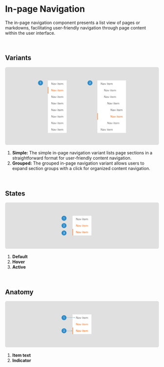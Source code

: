# In-page Navigation

The in-page navigation component presents a list view of pages or markdowns, facilitating user-friendly navigation through page content within the user interface.

<br>

## Variants

<img src="../../assets/images/components/inpage-nav-variants.jpg" alt="inpage-nav-variants" width="752"/>

1. <b>Simple:</b> The simple in-page navigation variant lists page sections in a straightforward format for user-friendly content navigation.
2. <b>Grouped:</b> The grouped in-page navigation variant allows users to expand section groups with a click for organized content navigation.

<br>

## States

<img src="../../assets/images/components/inpage-nav-states.jpg" alt="inpage-nav-states" width="752"/>

1. <b>Default</b>
2. <b>Hover</b>
3. <b>Active</b>

<br>

## Anatomy

<img src="../../assets/images/components/inpage-nav-anatomy.jpg" alt="inpage-nav-anatomy" width="752"/>

1. <b>Item text</b>
2. <b>Indicator</b>